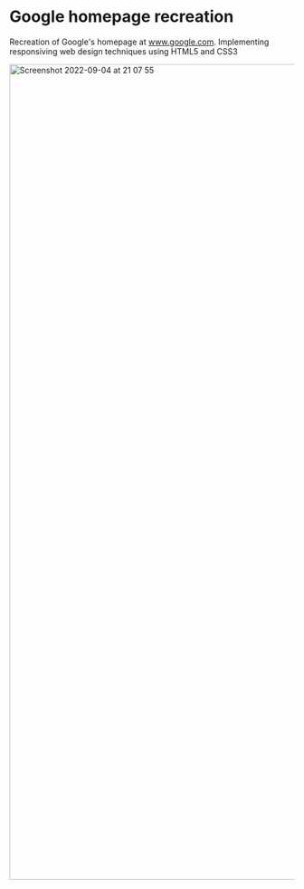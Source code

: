 # Google homepage recreation

 Recreation of Google's homepage at www.google.com.
 Implementing responsiving web design techniques 
 using HTML5 and CSS3

<img width="1440" alt="Screenshot 2022-09-04 at 21 07 55" src="https://user-images.githubusercontent.com/44205361/188331628-9550fb73-c53d-4445-820a-3667d805efbe.png">
